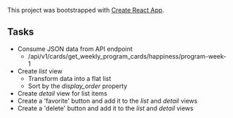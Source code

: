 This project was bootstrapped with [Create React App](https://github.com/facebookincubator/create-react-app).

## Tasks
* Consume JSON data from API endpoint
  * /api/v1/cards/get_weekly_program_cards/happiness/program-week-1
* Create _list_ view 
  * Transform data into a flat list
  * Sort by the _display_order_ property
* Create _detail_ view for list items
* Create a 'favorite' button and add it to the _list_ and _detail_ views
* Create a 'delete' button and add it to the _list_ and _detail_ views